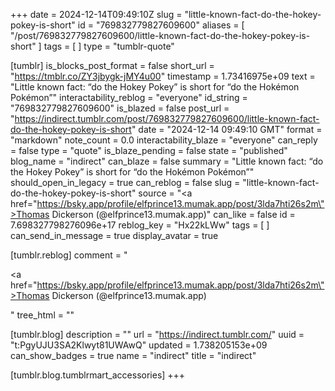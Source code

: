 +++
date = 2024-12-14T09:49:10Z
slug = "little-known-fact-do-the-hokey-pokey-is-short"
id = "769832779827609600"
aliases = [ "/post/769832779827609600/little-known-fact-do-the-hokey-pokey-is-short" ]
tags = [ ]
type = "tumblr-quote"

[tumblr]
is_blocks_post_format = false
short_url = "https://tmblr.co/ZY3jbygk-jMY4u00"
timestamp = 1.73416975e+09
text = "Little known fact: “do the Hokey Pokey” is short for “do the Hokémon Pokémon”"
interactability_reblog = "everyone"
id_string = "769832779827609600"
is_blazed = false
post_url = "https://indirect.tumblr.com/post/769832779827609600/little-known-fact-do-the-hokey-pokey-is-short"
date = "2024-12-14 09:49:10 GMT"
format = "markdown"
note_count = 0.0
interactability_blaze = "everyone"
can_reply = false
type = "quote"
is_blaze_pending = false
state = "published"
blog_name = "indirect"
can_blaze = false
summary = "Little known fact: “do the Hokey Pokey” is short for “do the Hokémon Pokémon”"
should_open_in_legacy = true
can_reblog = false
slug = "little-known-fact-do-the-hokey-pokey-is-short"
source = "<a href=\"https://bsky.app/profile/elfprince13.mumak.app/post/3lda7hti26s2m\">Thomas Dickerson (@elfprince13.mumak.app)</a>"
can_like = false
id = 7.698327798276096e+17
reblog_key = "Hx22kLWw"
tags = [ ]
can_send_in_message = true
display_avatar = true

[tumblr.reblog]
comment = "<p><a href=\"https://bsky.app/profile/elfprince13.mumak.app/post/3lda7hti26s2m\">Thomas Dickerson (@elfprince13.mumak.app)</a></p>"
tree_html = ""

[tumblr.blog]
description = ""
url = "https://indirect.tumblr.com/"
uuid = "t:PgyUJU3SA2Klwyt81UWAwQ"
updated = 1.738205153e+09
can_show_badges = true
name = "indirect"
title = "indirect"

[tumblr.blog.tumblrmart_accessories]
+++
